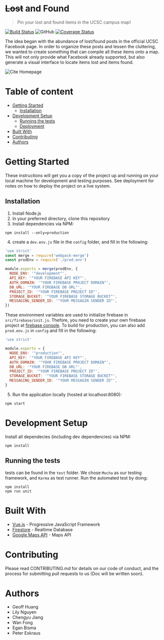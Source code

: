 # ~~Lost~~ and Found
> Pin your lost and found items in the UCSC campus map!

[![Build Status](https://travis-ci.org/VVNoodle/LoFo.svg?branch=BACKUP-MASTER)](https://travis-ci.org/VVNoodle/LoFo) ![GitHub](https://img.shields.io/github/license/mashape/apistatus.svg) [![Coverage Status](https://coveralls.io/repos/github/VVNoodle/LoFo/badge.svg)](https://coveralls.io/github/VVNoodle/LoFo)

The idea began with the abundance of lost/found posts in the official UCSC Facebook page. In order to organize these posts and lessen the cluttering, we wanted to create something that can compile all these items onto a map. This will not only provide what Facebook already supported, but also generate a visual interface to locate items lost and items found.

![Cite Homepage](https://i.imgur.com/b0WYjKG.png "Cite Homepage")

# Table of content
- [Getting Started](#getting-started)
  * [Installation](#installation)
- [Development Setup](#development-setup)
  * [Running the tests](#running-the-tests)
  * [Deployment](#deployment)
- [Built With](#built-with)
- [Contributing](#contributing)
- [Authors](#authors)

# Getting Started
These instructions will get you a copy of the project up and running on your local machine for development and testing purposes. See deployment for notes on how to deploy the project on a live system.

## Installation
1. Install Node.js
2. In your preferred directory, clone this repository
3. Install dependencies via NPM:
```
npm install --only=production
```
4. create a `dev.env.js` file in the `config` folder, and fill in the following:
```javascript
'use strict'
const merge = require('webpack-merge')
const prodEnv = require('./prod.env')

module.exports = merge(prodEnv, {
  NODE_ENV: '"development"',
  API_KEY: '"YOUR FIREBASE API KEY"',
  AUTH_DOMAIN: '"YOUR FIREBASE PROJECT DOMAIN"',
  DB_URL: '"YOUR FIREBASE DB URL"',
  PROJECT_ID: '"YOUR FIREBASE PROJECT ID"',
  STORAGE_BUCKET: '"YOUR FIREBASE STORAGE BUCKET"',
  MESSAGING_SENDER_ID: '"YOUR MESSAGIN SENDER ID"',
})
```
These environment variables are used to initialize firebase in `src/firebase/init.js`. Thefore, you need to create your own firebase project at [firebase console](https://console.firebase.google.com). To build for production, you can also add `prod.env.js` in `config` and fill in the following: 
```javascript
'use strict'

module.exports = {
  NODE_ENV: '"production"',
  API_KEY: '"YOUR FIREBASE API KEY"',
  AUTH_DOMAIN: '"YOUR FIREBASE PROJECT DOMAIN"',
  DB_URL: '"YOUR FIREBASE DB URL"',
  PROJECT_ID: '"YOUR FIREBASE PROJECT ID"',
  STORAGE_BUCKET: '"YOUR FIREBASE STORAGE BUCKET"',
  MESSAGING_SENDER_ID: '"YOUR MESSAGIN SENDER ID"',
}
```
5. Run the application locally (hosted at localhost:8080):
```
npm start
```

# Development Setup
Install all dependecies (including dev dependencies) via NPM:
```
npm install
```
## Running the tests
tests can be found in the `test` folder. We chose `Mocha` as our testing framework, and `Karma` as test runner. Run the automated test by doing:
```
npm install
npm run unit
```

# Built With
* [Vue.js](https://vuejs.org) - Progressive JavaScript Framework
* [Firestore](https://firebase.google.com/docs/firestore/) - Realtime Database
* [Google Maps API](https://developers.google.com/maps/documentation/javascript/tutorial) - Maps API

# Contributing
Please read CONTRIBUTING.md for details on our code of conduct, and the process for submitting pull requests to us (Doc will be written soon).

# Authors
* Geoff Huang
* Lily Nguyen
* Chengyu Jiang
* Wan Fong
* Egan Bisma
* Peter Eskraus
